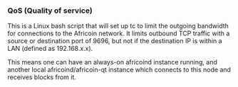 ### QoS (Quality of service) ###

This is a Linux bash script that will set up tc to limit the outgoing bandwidth for connections to the Africoin network. It limits outbound TCP traffic with a source or destination port of 9696, but not if the destination IP is within a LAN (defined as 192.168.x.x).

This means one can have an always-on africoind instance running, and another local africoind/africoin-qt instance which connects to this node and receives blocks from it.
